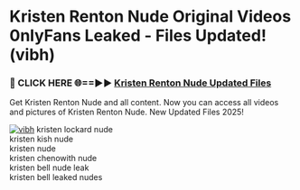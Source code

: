 # Kristen Renton Nude Original Videos 0nlyFans Leaked - Files Updated! (vibh)

<h3>🔴 CLICK HERE 🌐==►► <a href="https://tinyurl.com/yrmya6cz" rel="nofollow">Kristen Renton Nude Updated Files</a></h3>

Get Kristen Renton Nude and all content. Now you can access all videos and pictures of Kristen Renton Nude. New Updated Files 2025!

[![vibh](https://i.imgur.com/FMdXYCs.gif)](https://tinyurl.com/yrmya6cz)
kristen lockard nude<br>
kristen kish nude<br>
kristen nude<br>
kristen chenowith nude<br>
kristen bell nude leak<br>
kristen bell leaked nudes